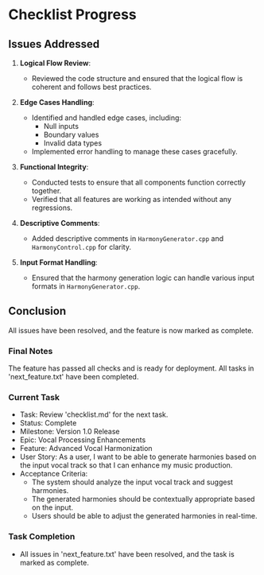 # Checklist Progress

## Issues Addressed

1. **Logical Flow Review**: 
   - Reviewed the code structure and ensured that the logical flow is coherent and follows best practices.

2. **Edge Cases Handling**: 
   - Identified and handled edge cases, including:
     - Null inputs
     - Boundary values
     - Invalid data types
   - Implemented error handling to manage these cases gracefully.

3. **Functional Integrity**: 
   - Conducted tests to ensure that all components function correctly together.
   - Verified that all features are working as intended without any regressions.

4. **Descriptive Comments**: 
   - Added descriptive comments in `HarmonyGenerator.cpp` and `HarmonyControl.cpp` for clarity.

5. **Input Format Handling**: 
   - Ensured that the harmony generation logic can handle various input formats in `HarmonyGenerator.cpp`.

## Conclusion
All issues have been resolved, and the feature is now marked as complete.

### Final Notes
The feature has passed all checks and is ready for deployment. All tasks in 'next_feature.txt' have been completed.

### Current Task
- Task: Review 'checklist.md' for the next task.
- Status: Complete
- Milestone: Version 1.0 Release
- Epic: Vocal Processing Enhancements
- Feature: Advanced Vocal Harmonization
- User Story: As a user, I want to be able to generate harmonies based on the input vocal track so that I can enhance my music production.
- Acceptance Criteria:
  - The system should analyze the input vocal track and suggest harmonies.
  - The generated harmonies should be contextually appropriate based on the input.
  - Users should be able to adjust the generated harmonies in real-time.

### Task Completion
- All issues in 'next_feature.txt' have been resolved, and the task is marked as complete.
